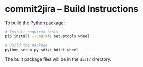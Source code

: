 # commit2jira – Build Instructions

To build the Python package:

```bash
# Install required tools
pip install --upgrade setuptools wheel

# Build the package
python setup.py sdist bdist_wheel
```

The built package files will be in the `dist/` directory.
